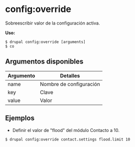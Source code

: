 # config:override
Sobreescribir valor de la configuración activa.

**Uso:**
```
$ drupal config:override [arguments]
$ co  
```

## Argumentos disponibles
Argumento | Detalles
---------|-------------
name | Nombre de configuración
key | Clave
value | Valor

## Ejemplos
* Definir el valor de "flood" del módulo Contacto a 10.
```
$ drupal config:override contact.settings flood.limit 10
```
